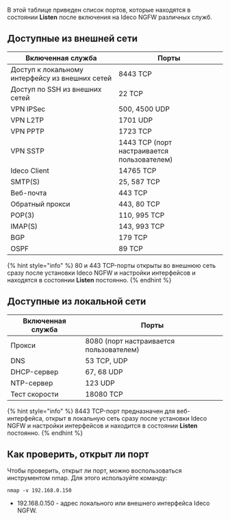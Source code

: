 В этой таблице приведен список портов, которые находятся в состоянии **Listen** после включения на Ideco NGFW различных служб.

## Доступные из внешней сети 

| Включенная служба   | Порты   |
|----------|----------|
| Доступ к локальному интерфейсу из внешних сетей | 8443 TCP |
| Доступ по SSH из внешних сетей | 22 TCP |
| VPN IPSec | 500, 4500 UDP |
| VPN L2TP |  1701 UDP |
| VPN PPTP |  1723 TCP |
| VPN SSTP |  1443 TCP (порт настраивается пользователем) |
| Ideco Client | 14765 TCP |
| SMTP(S) | 25, 587 TCP |
| Веб-почта | 443 TCP |
| Обратный прокси | 443, 80 TCP |
| POP(3) | 110, 995 TCP |
| IMAP(S) | 143, 993 TCP |
| BGP | 179 TCP |
| OSPF | 89 TCP |

{% hint style="info" %}
80 и 443 TCP-порты открыты во внешнюю сеть сразу после установки Ideco NGFW и настройки интерфейсов и находятся в состоянии **Listen** постоянно.
{% endhint %}

## Доступные из локальной сети

| Включенная служба   | Порты   |
|----------|----------|
| Прокси | 8080 (порт настраивается пользователем) |
| DNS | 53 TCP, UDP |
| DHCP-сервер | 67, 68 UDP |
| NTP-сервер | 123 UDP |
| Тест скорости | 18080 TCP |

{% hint style="info" %}
8443 TCP-порт предназначен для веб-интерфейса, открыт в локальную сеть сразу после установки Ideco NGFW и настройки интерфейсов и находится в состоянии **Listen** постоянно.
{% endhint %}

## Как проверить, открыт ли порт

Чтобы проверить, открыт ли порт, можно воспользоваться инструментом nmap. Для этого используйте команду:

```
nmap -v 192.168.0.150
```

* 192.168.0.150 - адрес локального или внешнего интерфейса Ideco NGFW. 
